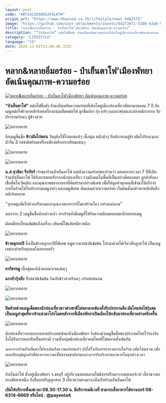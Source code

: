 ```yaml
---
layout: post
code: "ART2411010652F4LK7H"
origin_url: "https://www.khaosod.co.th/lifestyle/news_9482575"
image: "https://github.com/user-attachments/assets/6d273e71-5168-43a8-9d6f-7fd1dd08c124"
title: "หลาก&หลายอิ่มอร่อย - ป๋าเย็นตาโฟ’เมืองพัทยา อัดเน้นคุณภาพ-ความอร่อย"
description: "“ป๋าเย็นตาโฟ” หม้อไฟชื่อดัง ยังคงยืนหยัดความอร่อยที่เติบโตคู่เมืองท่องเที่ยวพัทยามาตลอด 7 ปี กับเมนูหม้อไฟราคาหลักร้อยเครื่องแน่นเต็มหม้อไฟ ลูกชิ้นปลา"
category: "LIFESTYLE"
language: "th"
date: 2024-11-01T13:44:46.315Z
---
```


# หลาก&หลายอิ่มอร่อย - ป๋าเย็นตาโฟ’เมืองพัทยา อัดเน้นคุณภาพ-ความอร่อย

[![หลาก&หลายอิ่มอร่อย - ป๋าเย็นตาโฟ’เมืองพัทยา อัดเน้นคุณภาพ-ความอร่อย](https://www.khaosod.co.th/wpapp/uploads/2024/10/ปกอิ่มอร่อย.jpg "หลาก&หลายอิ่มอร่อย - ป๋าเย็นตาโฟ’เมืองพัทยา อัดเน้นคุณภาพ-ความอร่อย")](https://www.khaosod.co.th/wpapp/uploads/2024/10/ปกอิ่มอร่อย.jpg)

**“ป๋าเย็นตาโฟ”** หม้อไฟชื่อดัง ยังคงยืนหยัดความอร่อยที่เติบโตคู่เมืองท่องเที่ยวพัทยามาตลอด 7 ปี กับเมนูหม้อไฟราคาหลักร้อยเครื่องแน่นเต็มหม้อไฟ ลูกชิ้นปลา กุ้ง แท้ๆ แมงกะพรุนและปลาหมึกกรอบ รับประทานร้อนๆ คู่ข้าวสวย

![หลากหลาย](https://www.khaosod.co.th/wpapp/uploads/2024/10/d01-2-696x464.jpg)

อีกเมนูขึ้นชื่อ **ข้าวมันไก่ตอน** วัตถุดิบใช้ไก่ตอนแท้ๆ เนื้อนุ่ม หนังฉ่ำๆ รับประทานคู่ข้าวมันไก่ร้อนๆและน้ำจิ้ม 3 รสชาติพร้อมเครื่องเขียงพริกกระเทียมแน่นๆ

![หลากหลาย](https://www.khaosod.co.th/wpapp/uploads/2024/10/d06-2-696x464.jpg)

![หลากหลาย](https://www.khaosod.co.th/wpapp/uploads/2024/10/จีรภัทร์-696x464.jpg)

**น.ส.ยุวธิดา จีรภัทร์** เจ้าของร้านป๋าเย็นตาโฟ เผยถึงความอร่อยของร้านว่า ตลอดระยะเวลา 7 ปีที่เปิดร้านป๋าเย็นตาโฟ ได้รับการตอบรับจากนักท่องเที่ยว รวมถึงคนในพื้นที่เป็นอย่างดีตลอดมา ลูกค้ายังคงเชื่อมั่นในวัตถุดิบ และคุณภาพของอาหารที่คัดสรรมาอย่างพิเศษ เพื่อให้ลูกค้าทุกคนที่เข้ามาใช้บริการภายในร้านได้รับประทานเมนูง่ายๆ และเมนูพิเศษ อัดแน่นด้วยความอร่อย เริ่มต้นตั้งแต่ราคาหลักสิบถึงหลักร้อยบาท

_“ทุกเมนูเต็มไปด้วยปริมาณและคุณภาพอาหารที่ไม่แพ้ร้านใดๆ อย่างแน่นอน”_

นอกจาก 2 เมนูขึ้นชื่อดังกล่าวแล้ว ทางร้านยังมีเมนูที่ได้รับความนิยมตลอดมาอีกหลายเมนู

ผัดหมี่ฮกเกี้ยนเข้มข้นถึงเครื่อง เส้นหมี่ไข่แท้เหนียวหนึบ

![หลากหลาย](https://www.khaosod.co.th/wpapp/uploads/2024/10/d05-2-696x464.jpg)

**ข้าวคลุกกะปิ** ซึ่งเป็นข้าวคลุกกะปิที่พิเศษ หมูหวานรสชาติเข้มข้น โปะมาด้วยไข่เจียวสับภูเขาไฟ เป็นเมนูเหมาะสำหรับทุกคนในครอบครัว

![หลากหลาย](https://www.khaosod.co.th/wpapp/uploads/2024/10/s02-4-696x464.jpg)

**คากิขาหมู** เนื้อชุ่มคากิฉ่ำคอลลาเจนเน้นๆ

**แกงป่ากุ้งสับ** ที่รสชาติเข้มข้น กินกับข้าวสวยร้อนๆ อร่อยแน่นอน

![หลากหลาย](https://www.khaosod.co.th/wpapp/uploads/2024/10/d07-1-696x464.jpg)

![หลากหลาย](https://www.khaosod.co.th/wpapp/uploads/2024/10/d04-2-696x464.jpg)

**ปิดท้ายด้วยเมนูเด็ดของนักท่องเที่ยวชาวต่างชาติไม่พลาดจะต้องสั่งรับประทานคือ ผัดไทยห่อไข่กุ้งสด เป็นเมนูล่าสุดที่ทางร้านนำมาโปรโมตหลังจากที่เมืองพัทยาเปิดเมืองให้กลับมาท่องเที่ยวอย่างครึกครื้น**

![หลากหลาย](https://www.khaosod.co.th/wpapp/uploads/2024/10/d03-2-696x464.jpg)

นักท่องเที่ยวจากหลากหลายประเทศเข้ามายังเมืองพัทยา จึงต้องนำเมนูขึ้นชื่อของประเทศไทยไว้รองรับ ซึ่งได้รับการตอบรับเป็นอย่างดี รวมทั้งกลุ่มนักท่องเที่ยวคนไทยที่ไม่พลาดสั่งเช่นกัน

_นอกจากร้านป๋าเย็นตาโฟจะเน้นถึงความอร่อยแล้ว ยังใส่ใจกับบรรยากาศภายในร้าน เพิ่มโซนสวน เพื่อตอบรับกลุ่มลูกค้าที่ต้องการความเป็นธรรมชาติท่ามกลางการรับประทานอาหารในทุกช่วงเวลา_

![หลากหลาย](https://www.khaosod.co.th/wpapp/uploads/2024/10/d08-1-696x464.jpg)

ป๋าเย็นตาโฟ ตั้งอยู่เมืองพัทยา จ.ชลบุรี อยู่บริเวณซอยตลาดโพธิสารหรือมาจากมอเตอร์เวย์ เลี้ยวขวามาทางพัทยาเหนือ ถึงสี่แยกปริญญาสาย 3 เลี้ยวขวาตรงมาจะเห็นป้ายร้านป๋าเย็นตาโฟ

**เปิดให้บริการตั้งแต่เวลา 08.30-17.30 น. มีบริการเดลิเวอรี่ สามารถสั่งอาหารได้ทางเบอร์ 08-6314-6669 หรือไลน์ : @payenta4**

